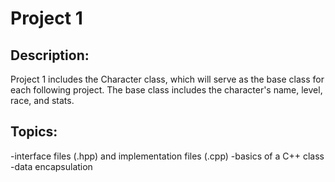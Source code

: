 # Project 1

## Description:

Project 1 includes the Character class, which will serve as the base class for each following project. The base class includes the character's name, level, race, and stats. 

## Topics: 
-interface files (.hpp) and implementation files (.cpp)
-basics of a C++ class
-data encapsulation 
